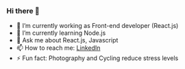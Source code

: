 ### Hi there 👋

- 🔭 I’m currently working as Front-end developer (React.js)
- 🌱 I’m currently learning Node.js
- 💬 Ask me about React.js, Javascript
- 📫 How to reach me: [LinkedIn](https://www.linkedin.com/in/mishra-anugrah/)
- ⚡ Fun fact: Photography and Cycling reduce stress levels

<!--
**mishra-anugrah/mishra-anugrah** is a ✨ _special_ ✨ repository because its `README.md` (this file) appears on your GitHub profile.

Here are some ideas to get you started:

- 🔭 I’m currently working on ...
- 🌱 I’m currently learning ...
- 👯 I’m looking to collaborate on ...
- 🤔 I’m looking for help with ...
- 💬 Ask me about ...
- 📫 How to reach me: ...
- 😄 Pronouns: ...
- ⚡ Fun fact: ...
-->
